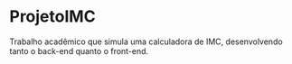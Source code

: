 # ProjetoIMC
 Trabalho acadêmico que simula uma calculadora de IMC, desenvolvendo tanto o back-end quanto o front-end.
